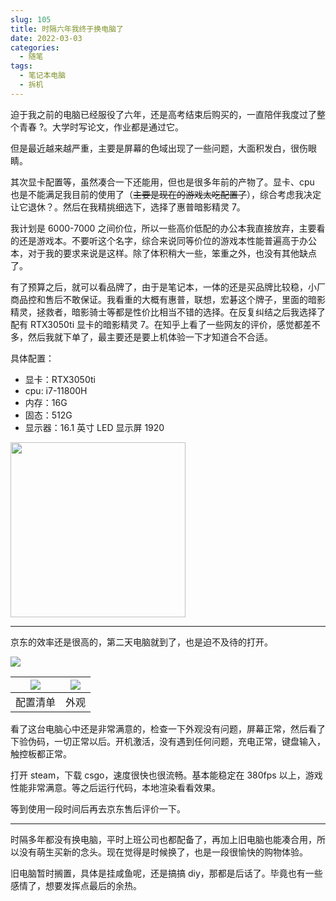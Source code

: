 ```yaml
---
slug: 105
title: 时隔六年我终于换电脑了
date: 2022-03-03
categories: 
  - 随笔
tags: 
  - 笔记本电脑
  - 拆机
---
```





迫于我之前的电脑已经服役了六年，还是高考结束后购买的，一直陪伴我度过了整个青春 ?。大学时写论文，作业都是通过它。



但是最近越来越严重，主要是屏幕的色域出现了一些问题，大面积发白，很伤眼睛。

其次显卡配置等，虽然凑合一下还能用，但也是很多年前的产物了。显卡、cpu 也是不能满足我目前的使用了（~~主要是现在的游戏太吃配置了~~），综合考虑我决定让它退休？。然后在我精挑细选下，选择了惠普暗影精灵 7。

我计划是 6000-7000 之间价位，所以一些高价低配的办公本我直接放弃，主要看的还是游戏本。不要听这个名字，综合来说同等价位的游戏本性能普遍高于办公本，对于我的要求来说是这样。除了体积稍大一些，笨重之外，也没有其他缺点了。

有了预算之后，就可以看品牌了，由于是笔记本，一体的还是买品牌比较稳，小厂商品控和售后不敢保证。我看重的大概有惠普，联想，宏碁这个牌子，里面的暗影精灵，拯救者，暗影骑士等都是性价比相当不错的选择。在反复纠结之后我选择了配有 RTX3050ti 显卡的暗影精灵 7。在知乎上看了一些网友的评价，感觉都差不多，然后我就下单了，最主要还是要上机体验一下才知道合不合适。

具体配置：
* 显卡：RTX3050ti
* cpu: i7-11800H
* 内存：16G
* 固态：512G
* 显示器：16.1 英寸 LED 显示屏 1920

<img src="https://imgurl.zishu.me/images/2022/03/03/e69dc4b083403c255ea502abf7f16b88.png" style="max-width: 100%;width: 280px;">

---

京东的效率还是很高的，第二天电脑就到了，也是迫不及待的打开。

![](https://imgurl.zishu.me/images/2022/03/03/b2aea8b62920ce5666f14789bf30b9cd.png)

|![](https://imgurl.zishu.me/images/2022/03/03/1d26192e1369917992cd494eb87b3f6d.png)|![](https://imgurl.zishu.me/images/2022/03/03/a1d25ade674d576644b1fd91083cc910.png)|
|---|---|
|配置清单 | 外观|

看了这台电脑心中还是非常满意的，检查一下外观没有问题，屏幕正常，然后看了下验伪码，一切正常以后。开机激活，没有遇到任何问题，充电正常，键盘输入，触控板都正常。

打开 steam，下载 csgo，速度很快也很流畅。基本能稳定在 380fps 以上，游戏性能非常满意。等之后运行代码，本地渲染看看效果。

等到使用一段时间后再去京东售后评价一下。

---

时隔多年都没有换电脑，平时上班公司也都配备了，再加上旧电脑也能凑合用，所以没有萌生买新的念头。现在觉得是时候换了，也是一段很愉快的购物体验。

旧电脑暂时搁置，具体是挂咸鱼呢，还是搞搞 diy，那都是后话了。毕竟也有一些感情了，想要发挥点最后的余热。
